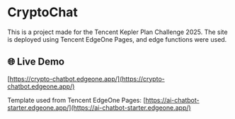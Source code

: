 # CryptoChat

This is a project made for the Tencent Kepler Plan Challenge 2025. The site is deployed using Tencent EdgeOne Pages, and edge functions were used.

## 🌐 Live Demo

[https://crypto-chatbot.edgeone.app/](https://crypto-chatbot.edgeone.app/)

Template used from Tencent EdgeOne Pages: [https://ai-chatbot-starter.edgeone.app/](https://ai-chatbot-starter.edgeone.app/)
